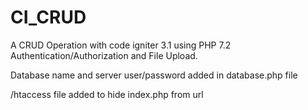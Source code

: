 # CI_CRUD
A CRUD Operation with code igniter 3.1 using PHP 7.2 Authentication/Authorization and File Upload.

Database name and server user/password added in database.php file

/htaccess file added to hide index.php from url